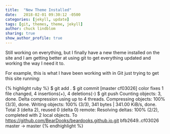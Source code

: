 ```yaml
---
title:  "New Theme Installed"
date:   2018-02-01 09:30:12 -0500
categories: [jekyll, update]
tags: [git, themes, theme, jekyll]
author: chuck lindblom
sharing: true
show_author_profile: true
---
```


Still working on everything, but I finally have a new theme installed on the site and I am getting better at using git to get everything updated and working the way I need it to.

For example, this is what I have been working with in Git just trying to get this site running:

{% highlight ruby %}
$ git add .
$ git commit
	[master cf03026] color fixes
	1 file changed, 4 insertions(+), 4 deletions(-)
$ git push
	Counting objects: 3, done.
	Delta compression using up to 4 threads.
	Compressing objects: 100% (3/3), done.
	Writing objects: 100% (3/3), 341 bytes | 341.00 KiB/s, done.
	Total 3 (delta 2), reused 0 (delta 0)
	remote: Resolving deltas: 100% (2/2), completed with 2 local objects.
	To https://github.com/BearDooks/beardooks.github.io.git
	   bfb2649..cf03026  master -> master
{% endhighlight %}
